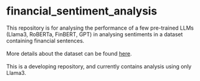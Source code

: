 # financial_sentiment_analysis
This repository is for analysing the performance of a few pre-trained LLMs (Llama3, RoBERTa, FinBERT, GPT) in analysing sentiments in a dataset containing financial sentences. <br><br>More details about the dataset can be found [here](https://www.kaggle.com/datasets/sbhatti/financial-sentiment-analysis).<br><br>This is a developing repository, and currently contains analysis using only Llama3.
